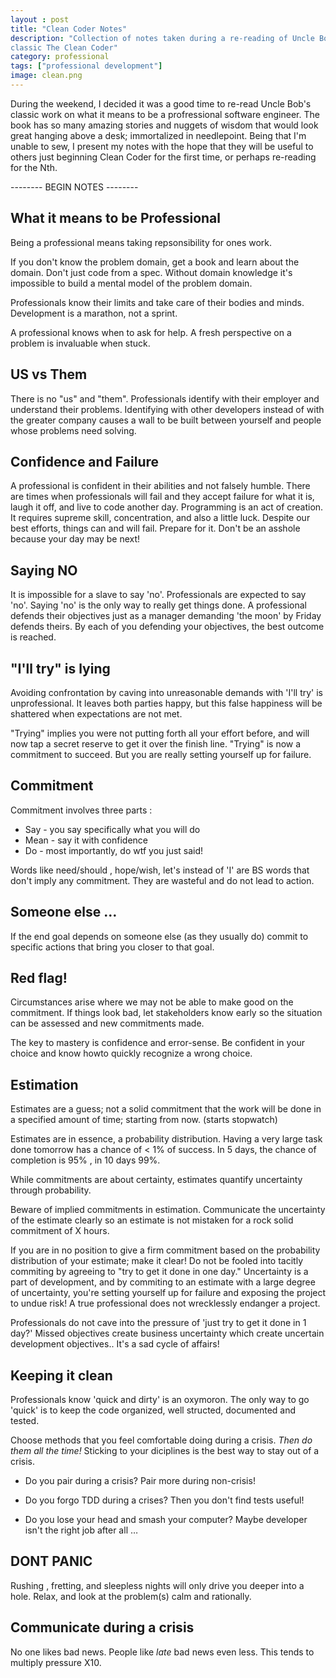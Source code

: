 ```yaml
---
layout : post
title: "Clean Coder Notes"
description: "Collection of notes taken during a re-reading of Uncle Bob's
classic The Clean Coder"
category: professional 
tags: ["professional development"]
image: clean.png
---
```


During the weekend, I decided it was a good time to re-read Uncle Bob's classic
work on what it means to be a profressional software engineer. The book has so
many amazing stories and nuggets of wisdom that would look great hanging above
a desk; immortalized in needlepoint. Being that I'm unable to sew, I present my
notes with the hope that they will be useful to others just beginning Clean
Coder for the first time, or perhaps re-reading for the Nth.

-------- BEGIN NOTES --------

## What it means to be Professional
Being a professional means taking repsonsibility for ones work. 

If you don't know the problem domain, get a book and learn about the domain. Don't just code from a spec. Without domain knowledge it's impossible to build a mental model of the problem domain.

Professionals know their limits and take care of their bodies and minds. Development is a marathon, not a sprint.

A professional knows when to ask for help. A fresh perspective on a problem is invaluable when stuck.

## US vs Them

There is no "us" and "them". Professionals identify with their employer and understand their problems. Identifying with other developers instead of with the greater company causes a wall to be built between yourself and people whose problems need solving.


## Confidence and Failure

A professional is confident in their abilities and not falsely humble. There are times when professionals will fail and they accept failure for what it is, laugh it off, and live to code another day. Programming is an act of creation. It requires supreme skill, concentration, and also a little luck. Despite our best efforts, things can and will fail. Prepare for it. Don't be an asshole because your day may be next!

## Saying NO	

It is impossible for a slave to say 'no'. Professionals are expected to say 'no'. Saying 'no' is the only way to really get things done. A professional defends their objectives just as a manager demanding 'the moon' by Friday defends theirs. By each of you defending your objectives, the best outcome is reached. 

## "I'll try" is lying
Avoiding confrontation by caving into unreasonable demands with 'I'll try' is unprofessional. It leaves both parties happy, but this false happiness will be shattered when expectations are not met. 

"Trying" implies you were not putting forth all your effort before, and will now tap a secret reserve to get it over the finish line. "Trying" is now a commitment to succeed. But you are really setting yourself up for failure.

## Commitment

Commitment involves three parts :

* Say - you say specifically what you will do
* Mean - say it with confidence
* Do  - most importantly, do wtf you just said!

Words like need/should , hope/wish, let's instead of 'I' are BS words that don't imply any commitment. They are wasteful and do not lead to action.

## Someone else …
If the end goal depends on someone else (as they usually do) commit to specific actions that bring you closer to that goal.

## Red flag!
Circumstances arise where we may not be able to make good on the commitment. If things look bad, let stakeholders know early so the situation can be assessed and new commitments made.

The key to mastery is confidence and error-sense. Be confident in your choice and know howto quickly recognize a wrong choice. 

## Estimation

Estimates are a guess; not a solid commitment that the work will be done in a specified amount of time; starting from now. (starts stopwatch)

Estimates are in essence, a probability distribution. Having a very large task done tomorrow has a chance of < 1% of success. In 5 days, the chance of completion is 95% , in 10 days 99%.

While commitments are about certainty, estimates quantify uncertainty through probability.

Beware of implied commitments in estimation. Communicate the uncertainty of the estimate clearly so an estimate is not mistaken for a rock solid commitment of X hours.

If you are in no position to give a firm commitment based on the probability distribution of your estimate; make it clear! Do not be fooled into tacitly commiting by agreeing to "try to get it done in one day." Uncertainty is a part of development, and by commiting to an estimate with a large degree of uncertainty, you're setting yourself up for failure and exposing the project to undue risk! A true professional does not wrecklessly endanger a project.

Professionals do not cave into the pressure of 'just try to get it done in 1 day?' Missed objectives create business uncertainty which create uncertain development objectives.. It's a sad cycle of affairs!

## Keeping it clean

Professionals know 'quick and dirty' is an oxymoron. The only way to go 'quick' is to keep the code organized, well structed, documented and tested.

Choose methods that you feel comfortable doing during a crisis. *Then do them all the time!* Sticking to your diciplines is the best way to stay out of a crisis. 

* Do you pair during a crisis? Pair more during non-crisis!

* Do you forgo TDD during a crises? Then you don't find tests useful!

* Do you lose your head and smash your computer? Maybe developer isn't the right job after all …

## DONT PANIC
Rushing , fretting, and sleepless nights will only drive you deeper into a hole. Relax, and look at the problem(s) calm and rationally.

## Communicate during a crisis
No one likes bad news. People like *late* bad news even less. This tends to multiply pressure X10.
